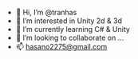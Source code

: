- 👋 Hi, I’m @tranhas
- 👀 I’m interested in Unity 2d & 3d
- 🌱 I’m currently learning C# & Unity
- 💞️ I’m looking to collaborate on ...
- 📫 hasano2275@gmail.com

<!---
tranhas/tranhas is a ✨ special ✨ repository because its `README.md` (this file) appears on your GitHub profile.
You can click the Preview link to take a look at your changes.
--->
